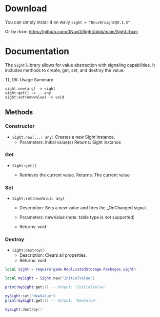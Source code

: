 # Download

You can simply install it on wally `sight = "0nux0/sight@0.1.5"`

Or by rbxm https://github.com/0Nux0/Sight/blob/main/Sight.rbxm

# Documentation
The `Sight` Library allows for value abstraction with signaling capabilities. It includes methods to create, get, set, and destroy the value.


TL;DR: Usage Summary
```
sight.new(arg) -> sight
sight:get() -> ...any
sight:set(newValue) -> void
```

## Methods
### Constructor

- `Sight.new(...: any)`
 Creates a new Sight instance.
    - Parameters: Initial value(s)
    Returns: Sight instance

### Get

- `Sight:get()`

  - Retrieves the current value.
    Returns: The current value

### Set

 - `Sight:set(newValue: any)`

    - Description: Sets a new value and fires the _OnChanged signal.

    - Parameters: newValue (note: table type is not supported)

    - Returns: void



### Destroy

- `Sight:destroy()`
    - Description: Clears all properties.
    - Returns: void



```lua
local Sight = require(game.ReplicatedStorage.Packages.sight)

local mySight = Sight.new("InitialValue")

print(mySight:get()) -- Output: "InitialValue"

mySight:set("NewValue")
print(mySight:get()) -- Output: "NewValue"

mySight:destroy()
```

